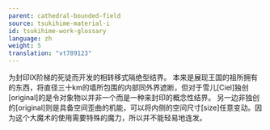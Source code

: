 ```yaml
---
parent: cathedral-bounded-field
source: tsukihime-material-i
id: tsukihime-work-glossary
language: zh
weight: 5
translation: "vt789123"
---
```


为封印IX阶梯的死徒而开发的相转移式隔绝型结界。
本来是展现王国的祖所拥有的东西，将直径三十km的墙所包围的内部同外界遮断，但对于雪儿[Ciel]独创[original]的是令对象物以并非一个而是一种来封印的概念性结界。
另一边非独创的[original]则是具备空间歪曲的机能，可以将内侧的空间尺寸[size]任意变动。因为这个大魔术的使用需要特殊的魔力，所以并不能轻易地连发。
